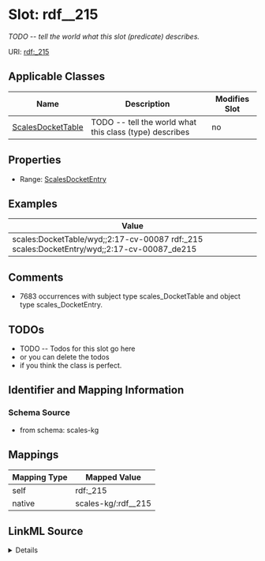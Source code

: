 

# Slot: rdf__215


_TODO -- tell the world what this slot (predicate) describes._





URI: [rdf:_215](http://www.w3.org/1999/02/22-rdf-syntax-ns#_215)



<!-- no inheritance hierarchy -->





## Applicable Classes

| Name | Description | Modifies Slot |
| --- | --- | --- |
| [ScalesDocketTable](../classes/ScalesDocketTable.md) | TODO -- tell the world what this class (type) describes |  no  |







## Properties

* Range: [ScalesDocketEntry](../classes/ScalesDocketEntry.md)






## Examples

| Value |
| --- |
| scales:DocketTable/wyd;;2:17-cv-00087 rdf:_215 scales:DocketEntry/wyd;;2:17-cv-00087_de215 |

## Comments

* 7683 occurrences with subject type scales_DocketTable and object type scales_DocketEntry.

## TODOs

* TODO -- Todos for this slot go here
* or you can delete the todos
* if you think the class is perfect.

## Identifier and Mapping Information







### Schema Source


* from schema: scales-kg




## Mappings

| Mapping Type | Mapped Value |
| ---  | ---  |
| self | rdf:_215 |
| native | scales-kg/:rdf__215 |




## LinkML Source

<details>
```yaml
name: rdf__215
description: TODO -- tell the world what this slot (predicate) describes.
todos:
- TODO -- Todos for this slot go here
- or you can delete the todos
- if you think the class is perfect.
comments:
- 7683 occurrences with subject type scales_DocketTable and object type scales_DocketEntry.
examples:
- value: scales:DocketTable/wyd;;2:17-cv-00087 rdf:_215 scales:DocketEntry/wyd;;2:17-cv-00087_de215
from_schema: scales-kg
rank: 1000
slot_uri: rdf:_215
alias: rdf__215
domain_of:
- scales_DocketTable
range: scales_DocketEntry

```
</details>